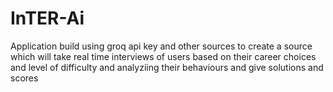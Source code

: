 # InTER-Ai
Application build using groq api key and other sources to create a source which will take real time interviews of users based on their career choices and level of difficulty and analyziing their behaviours and give solutions and scores


